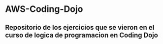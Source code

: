 # AWS-Coding-Dojo
## Repositorio de los ejercicios que se vieron en el curso de logica de programacion en Coding Dojo
